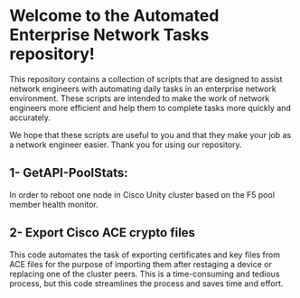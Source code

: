 # Welcome to the Automated Enterprise Network Tasks repository!

This repository contains a collection of scripts that are designed to assist network engineers with automating daily tasks in an enterprise network environment.
These scripts are intended to make the work of network engineers more efficient and help them to complete tasks more quickly and accurately.

We hope that these scripts are useful to you and that they make your job as a network engineer easier. Thank you for using our repository.




## 1- GetAPI-PoolStats:
In order to reboot one node in Cisco Unity cluster based on the F5 pool member health monitor.

## 2- Export Cisco ACE crypto files
This code automates the task of exporting certificates and key files from ACE files for the purpose of importing them after restaging a device or replacing one of the cluster peers. 
This is a time-consuming and tedious process, but this code streamlines the process and saves time and effort.
